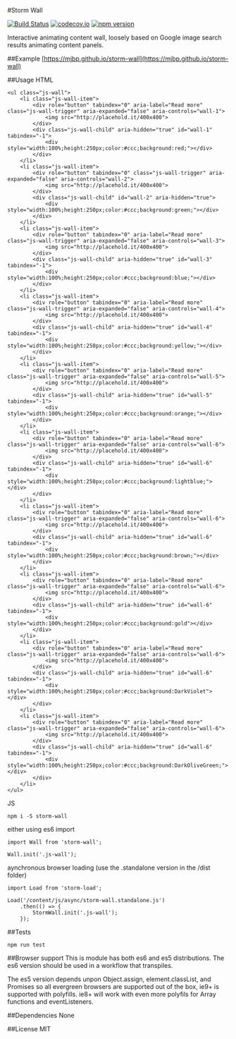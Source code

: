 #Storm Wall

[![Build Status](https://travis-ci.org/mjbp/storm-wall.svg?branch=master)](https://travis-ci.org/mjbp/storm-wall)
[![codecov.io](http://codecov.io/github/mjbp/storm-wall/coverage.svg?branch=master)](http://codecov.io/github/mjbp/storm-wall?branch=master)
[![npm version](https://badge.fury.io/js/storm-wall.svg)](https://badge.fury.io/js/storm-wall)

Interactive animating content wall, loosely based on Google image search results animating content panels.
    
##Example
[https://mjbp.github.io/storm-wall](https://mjbp.github.io/storm-wall)

##Usage
HTML
```
<ul class="js-wall">
    <li class="js-wall-item">
        <div role="button" tabindex="0" aria-label="Read more" class="js-wall-trigger" aria-expanded="false" aria-controls="wall-1">
            <img src="http://placehold.it/400x400"> 
        </div>
        <div class="js-wall-child" aria-hidden="true" id="wall-1" tabindex="-1">
            <div style="width:100%;height:250px;color:#ccc;background:red;"></div>
        </div>
    </li>
    <li class="js-wall-item">
        <div role="button" tabindex="0" class="js-wall-trigger" aria-expanded="false" aria-controls="wall-2">
            <img src="http://placehold.it/400x400"> 
        </div>
        <div class="js-wall-child" id="wall-2" aria-hidden="true">
            <div style="width:100%;height:250px;color:#ccc;background:green;"></div>
        </div>
    </li>
    <li class="js-wall-item">
        <div role="button" tabindex="0" aria-label="Read more" class="js-wall-trigger" aria-expanded="false" aria-controls="wall-3">
            <img src="http://placehold.it/400x400"> 
        </div>
        <div class="js-wall-child" aria-hidden="true" id="wall-3" tabindex="-1">
            <div style="width:100%;height:250px;color:#ccc;background:blue;"></div>
        </div>
    </li>
    <li class="js-wall-item">
        <div role="button" tabindex="0" aria-label="Read more" class="js-wall-trigger" aria-expanded="false" aria-controls="wall-4">
            <img src="http://placehold.it/400x400"> 
        </div>
        <div class="js-wall-child" aria-hidden="true" id="wall-4" tabindex="-1">
            <div style="width:100%;height:250px;color:#ccc;background:yellow;"></div>
        </div>
    </li>
    <li class="js-wall-item">
        <div role="button" tabindex="0" aria-label="Read more" class="js-wall-trigger" aria-expanded="false" aria-controls="wall-5">
            <img src="http://placehold.it/400x400"> 
        </div>
        <div class="js-wall-child" aria-hidden="true" id="wall-5" tabindex="-1">
            <div style="width:100%;height:250px;color:#ccc;background:orange;"></div>
        </div>
    </li>
    <li class="js-wall-item">
        <div role="button" tabindex="0" aria-label="Read more" class="js-wall-trigger" aria-expanded="false" aria-controls="wall-6">
            <img src="http://placehold.it/400x400"> 
        </div>
        <div class="js-wall-child" aria-hidden="true" id="wall-6" tabindex="-1">
            <div style="width:100%;height:250px;color:#ccc;background:lightblue;"></div>
        </div>
    </li>
    <li class="js-wall-item">
        <div role="button" tabindex="0" aria-label="Read more" class="js-wall-trigger" aria-expanded="false" aria-controls="wall-6">
            <img src="http://placehold.it/400x400"> 
        </div>
        <div class="js-wall-child" aria-hidden="true" id="wall-6" tabindex="-1">
            <div style="width:100%;height:250px;color:#ccc;background:brown;"></div>
        </div>
    </li>
    <li class="js-wall-item">
        <div role="button" tabindex="0" aria-label="Read more" class="js-wall-trigger" aria-expanded="false" aria-controls="wall-6">
            <img src="http://placehold.it/400x400"> 
        </div>
        <div class="js-wall-child" aria-hidden="true" id="wall-6" tabindex="-1">
            <div style="width:100%;height:250px;color:#ccc;background:gold"></div>
        </div>
    </li>
    <li class="js-wall-item">
        <div role="button" tabindex="0" aria-label="Read more" class="js-wall-trigger" aria-expanded="false" aria-controls="wall-6">
            <img src="http://placehold.it/400x400"> 
        </div>
        <div class="js-wall-child" aria-hidden="true" id="wall-6" tabindex="-1">
            <div style="width:100%;height:250px;color:#ccc;background:DarkViolet"></div>
        </div>
    </li>
    <li class="js-wall-item">
        <div role="button" tabindex="0" aria-label="Read more" class="js-wall-trigger" aria-expanded="false" aria-controls="wall-6">
            <img src="http://placehold.it/400x400"> 
        </div>
        <div class="js-wall-child" aria-hidden="true" id="wall-6" tabindex="-1">
            <div style="width:100%;height:250px;color:#ccc;background:DarkOliveGreen;"></div>
        </div>
    </li>
</ul>
```

JS
```
npm i -S storm-wall
```
either using es6 import
```
import Wall from 'storm-wall';

Wall.init('.js-wall');
```
aynchronous browser loading (use the .standalone version in the /dist folder)
```
import Load from 'storm-load';

Load('/content/js/async/storm-wall.standalone.js')
    .then(() => {
        StormWall.init('.js-wall');
    });
```

##Tests
```
npm run test
```

##Browser support
This is module has both es6 and es5 distributions. The es6 version should be used in a workflow that transpiles.

The es5 version depends unpon Object.assign, element.classList, and Promises so all evergreen browsers are supported out of the box, ie9+ is supported with polyfills. ie8+ will work with even more polyfils for Array functions and eventListeners.

##Dependencies
None

##License
MIT
